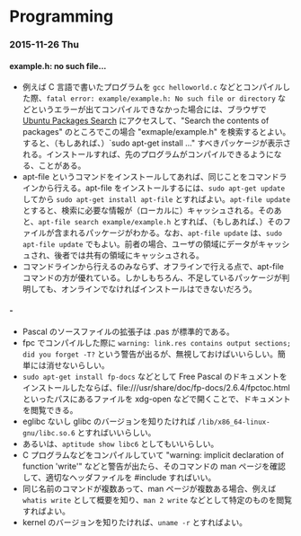 # Programming

### 2015-11-26 Thu

#### example.h: no such file...

- 例えば C 言語で書いたプログラムを `gcc helloworld.c` などとコンパイルした際、`fatal error: example/example.h: No such file or directory` などというエラーが出てコンパイルできなかった場合には、ブラウザで [Ubuntu Packages Search](http://packages.ubuntu.com/) にアクセスして、"Search the contents of packages" のところでこの場合 "exmaple/example.h" を検索するとよい。すると、（もしあれば、）`sudo apt-get install ..." すべきパッケージが表示される。インストールすれば、先のプログラムがコンパイルできるようになる、ことがある。
- apt-file というコマンドをインストールしてあれば、同じことをコマンドラインから行える。apt-file をインストールするには、`sudo apt-get update` してから `sudo apt-get install apt-file` とすればよい。`apt-file update` とすると、検索に必要な情報が（ローカルに）キャッシュされる。そのあと、`apt-file search example/example.h` とすれば、（もしあれば、）そのファイルが含まれるパッケージがわかる。なお、`apt-file update` は、`sudo apt-file update` でもよい。前者の場合、ユーザの領域にデータがキャッシュされ、後者では共有の領域にキャッシュされる。
- コマンドラインから行えるのみならず、オフラインで行える点で、apt-file コマンドの方が優れている。しかしもちろん、不足しているパッケージが判明しても、オンラインでなければインストールはできないだろう。

#### -

- Pascal のソースファイルの拡張子は .pas が標準的である。
- fpc でコンパイルした際に `warning: link.res contains output sections; did you forget -T?` という警告が出るが、無視しておけばいいらしい。簡単には消せないらしい。
- `sudo apt-get install fp-docs` などとして Free Pascal のドキュメントをインストールしたならば、file:///usr/share/doc/fp-docs/2.6.4/fpctoc.html といったパスにあるファイルを xdg-open などで開くことで、ドキュメントを閲覧できる。
- eglibc ないし glibc のバージョンを知りたければ `/lib/x86_64-linux-gnu/libc.so.6` とすればいいらしい。
- あるいは、`aptitude show libc6` としてもいいらしい。
- C プログラムなどをコンパイルしていて "warning: implicit declaration of function 'write'" などと警告が出たら、そのコマンドの man ページを確認して、適切なヘッダファイルを #include すればいい。
- 同じ名前のコマンドが複数あって、man ページが複数ある場合、例えば `whatis write` として概要を知り、`man 2 write` などとして特定のものを閲覧すればよい。
- kernel のバージョンを知りたければ、`uname -r` とすればよい。

